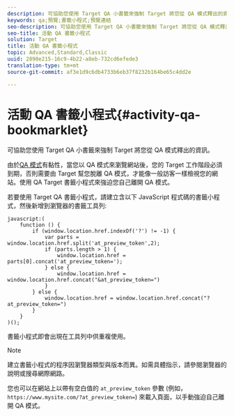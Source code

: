 ```yaml
---
description: 可協助您使用 Target QA 小書籤來強制 Target 將您從 QA 模式釋出的資訊。
keywords: qa;預覽;書籤小程式;預覽連結
seo-description: 可協助您使用 Target QA 小書籤來強制 Target 將您從 QA 模式釋出的資訊。
seo-title: 活動 QA 書籤小程式
solution: Target
title: 活動 QA 書籤小程式
topic: Advanced,Standard,Classic
uuid: 2890e215-16c9-4b22-a8eb-732cd6efede3
translation-type: tm+mt
source-git-commit: af3e1d9c6db4733b6eb37f8232b164be65c4dd2e

---
```



# 活動 QA 書籤小程式{#activity-qa-bookmarklet}

可協助您使用 Target QA 小書籤來強制 Target 將您從 QA 模式釋出的資訊。

由於[QA 模式](../../c-activities/c-activity-qa/activity-qa.md#concept_9329EF33DE7D41CA9815C8115DBC4E40)有黏性，當您以 QA 模式來瀏覽網站後，您的 Target 工作階段必須到期，否則需要由 Target 幫您脫離 QA 模式，才能像一般訪客一樣檢視您的網站。使用 QA Target 書籤小程式來強迫您自己離開 QA 模式。

若要使用 Target QA 書籤小程式，請建立含以下 JavaScript 程式碼的書籤小程式，然後新增到瀏覽器的書籤工具列:

```
javascript:(
    function () {
        if (window.location.href.indexOf('?') != -1) {
            var parts = window.location.href.split('at_preview_token',2);
            if (parts.length > 1) {
                window.location.href = parts[0].concat('at_preview_token=');
            } else {
                window.location.href = window.location.href.concat("&at_preview_token=")
            }
        } else {
            window.location.href = window.location.href.concat("?at_preview_token=")
        }
    }
)();
```

書籤小程式即會出現在工具列中供重複使用。

>[!NOTE]
>
>建立書籤小程式的程序因瀏覽器類型與版本而異。如需具體指示，請參閱瀏覽器的說明或搜尋網際網路。

您也可以在網站上以帶有空白值的 `at_preview_token` 參數 (例如，`https://www.mysite.com/?at_preview_token=`) 來載入頁面，以手動強迫自己離開 QA 模式。
